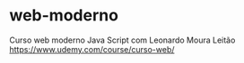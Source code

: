 # web-moderno
 Curso web moderno Java Script com Leonardo Moura Leitão https://www.udemy.com/course/curso-web/
